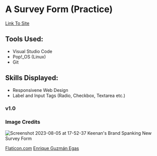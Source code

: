 # A Survey Form (Practice)

[Link To Site](https://webdevkeenan.github.io/survey_form/)

## Tools Used: 
+ Visual Studio Code
+ Pop!_OS (Linux)
+ Git

## Skills Displayed: 

+ Responsivene Web Design
+ Label and Input Tags (Radio, Checkbox, Textarea etc.)

### v1.0

### Image Credits
![Screenshot 2023-08-05 at 17-52-37 Keenan's Brand Spanking New Survey Form](https://github.com/webdevkeenan/survey_form/assets/42125735/fd558db7-e0d7-405b-84d1-c83d2020ddd6)

[Flaticon.com](https://www.flaticon.com/free-icons/joystick)
[Enrique Guzmán Egas](https://unsplash.com/photos/gSstgCAgd3U)
